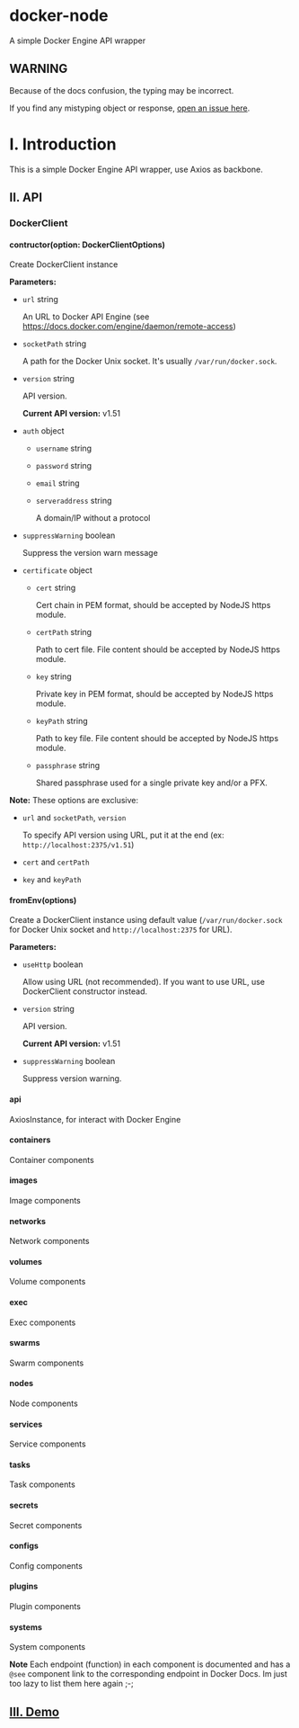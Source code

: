 # docker-node
A simple Docker Engine API wrapper

## WARNING

Because of the docs confusion, the typing may be incorrect.

If you find any mistyping object or response, [open an issue here](https://github.com/VaitoSoi/docker-node/issues/new).

# I. Introduction

This is a simple Docker Engine API wrapper, use Axios as backbone.

## II. API

### DockerClient

#### contructor(option: DockerClientOptions)

Create DockerClient instance

**Parameters:**

+ `url` string

    An URL to Docker API Engine (see https://docs.docker.com/engine/daemon/remote-access)

+ `socketPath` string 

    A path for the Docker Unix socket. It's usually `/var/run/docker.sock`.

+ `version` string

    API version.

    **Current API version:** v1.51

+ `auth` object

    + `username` string

    + `password` string

    + `email` string

    + `serveraddress` string

        A domain/IP without a protocol

+ `suppressWarning` boolean

    Suppress the version warn message

+ `certificate` object

    + `cert` string

        Cert chain in PEM format, should be accepted by NodeJS https module.

    + `certPath` string

        Path to cert file. File content should be accepted by NodeJS https module.

    + `key` string

        Private key in PEM format, should be accepted by NodeJS https module.

    + `keyPath` string

        Path to key file. File content should be accepted by NodeJS https module.

    + `passphrase` string

        Shared passphrase used for a single private key and/or a PFX.

**Note:** These options are exclusive:

+ `url` and `socketPath`, `version` 

    To specify API version using URL, put it at the end (ex: `http://localhost:2375/v1.51`)

+ `cert` and `certPath`

+ `key` and `keyPath`

#### fromEnv(options)

Create a DockerClient instance using default value (`/var/run/docker.sock` for Docker Unix socket and `http://localhost:2375` for URL).

**Parameters:**

+ `useHttp` boolean

    Allow using URL (not recommended). If you want to use URL, use DockerClient constructor instead.

+ `version` string

    API version.

    **Current API version:** v1.51

+ `suppressWarning` boolean

    Suppress version warning.

#### api

AxiosInstance, for interact with Docker Engine

#### containers

Container components

#### images

Image components

#### networks

Network components

#### volumes

Volume components

#### exec

Exec components

#### swarms

Swarm components

#### nodes

Node components

#### services

Service components

#### tasks

Task components

#### secrets

Secret components

#### configs

Config components

#### plugins

Plugin components

#### systems

System components

**Note** Each endpoint (function) in each component is documented and has a `@see` component link to the corresponding endpoint in Docker Docs. Im just too lazy to list them here again ;-;

## [III. Demo](./demo/README.md)

